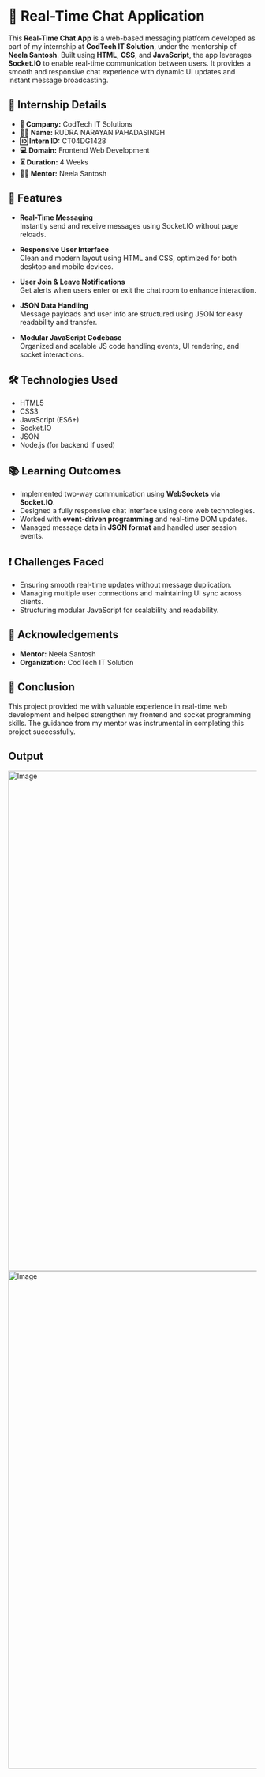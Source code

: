 # 💬 Real-Time Chat Application

This **Real-Time Chat App** is a web-based messaging platform developed as part of my internship at **CodTech IT Solution**, under the mentorship of **Neela Santosh**. Built using **HTML**, **CSS**, and **JavaScript**, the app leverages **Socket.IO** to enable real-time communication between users. It provides a smooth and responsive chat experience with dynamic UI updates and instant message broadcasting.

## 📄 Internship Details

- **🏢 Company:** CodTech IT Solutions  
- **👨‍💻 Name:** RUDRA NARAYAN PAHADASINGH  
- **🆔 Intern ID:** CT04DG1428  
- **💻 Domain:** Frontend Web Development  
- **⏳ Duration:** 4 Weeks  
- **👨‍🏫 Mentor:** Neela Santosh  



## 🚀 Features

- **Real-Time Messaging**  
  Instantly send and receive messages using Socket.IO without page reloads.

- **Responsive User Interface**  
  Clean and modern layout using HTML and CSS, optimized for both desktop and mobile devices.

- **User Join & Leave Notifications**  
  Get alerts when users enter or exit the chat room to enhance interaction.

- **JSON Data Handling**  
  Message payloads and user info are structured using JSON for easy readability and transfer.

- **Modular JavaScript Codebase**  
  Organized and scalable JS code handling events, UI rendering, and socket interactions.
## 🛠️ Technologies Used

- HTML5
- CSS3
- JavaScript (ES6+)
- Socket.IO
- JSON
- Node.js (for backend if used)

## 📚 Learning Outcomes

- Implemented two-way communication using **WebSockets** via **Socket.IO**.
- Designed a fully responsive chat interface using core web technologies.
- Worked with **event-driven programming** and real-time DOM updates.
- Managed message data in **JSON format** and handled user session events.

## ❗ Challenges Faced

- Ensuring smooth real-time updates without message duplication.
- Managing multiple user connections and maintaining UI sync across clients.
- Structuring modular JavaScript for scalability and readability.

## 🙌 Acknowledgements

- **Mentor:** Neela Santosh  
- **Organization:** CodTech IT Solution  

## 📌 Conclusion

This project provided me with valuable experience in real-time web development and helped strengthen my frontend and socket programming skills. The guidance from my mentor was instrumental in completing this project successfully.


## Output

<img width="1862" height="1012" alt="Image" src="https://github.com/user-attachments/assets/91a6cf2b-bec7-4656-a9d7-978047a3060e" />
<img width="1896" height="1007" alt="Image" src="https://github.com/user-attachments/assets/22305bbf-bcb4-40aa-8993-4bf3dc5f0458" />

